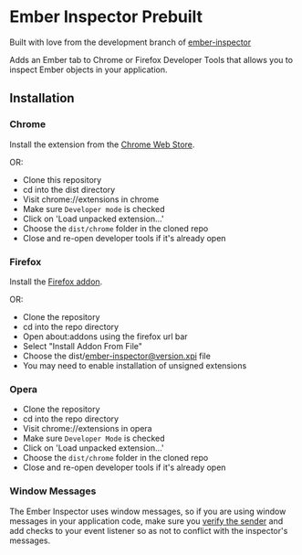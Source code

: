 Ember Inspector Prebuilt
===============

Built with love from the development branch of [ember-inspector](https://github.com/emberjs/ember-inspector)

Adds an Ember tab to Chrome or Firefox Developer Tools that allows you to inspect
Ember objects in your application.

Installation
------------

### Chrome

Install the extension from the [Chrome Web Store](https://chrome.google.com/webstore/detail/ember-inspector/bmdblncegkenkacieihfhpjfppoconhi).

OR:

- Clone this repository
- cd into the dist directory
- Visit chrome://extensions in chrome
- Make sure `Developer mode` is checked
- Click on 'Load unpacked extension...'
- Choose the `dist/chrome` folder in the cloned repo
- Close and re-open developer tools if it's already open

### Firefox

Install the [Firefox addon](https://addons.mozilla.org/en-US/firefox/addon/ember-inspector/).

OR:

- Clone the repository
- cd into the repo directory
- Open about:addons using the firefox url bar
- Select "Install Addon From File"
- Choose the dist/ember-inspector@version.xpi file
- You may need to enable installation of unsigned extensions

### Opera

- Clone the repository
- cd into the repo directory
- Visit chrome://extensions in opera
- Make sure `Developer Mode` is checked
- Click on 'Load unpacked extension...'
- Choose the `dist/chrome` folder in the cloned repo
- Close and re-open developer tools if it's already open

### Window Messages

The Ember Inspector uses window messages, so if you are using window messages in your application code, make sure you [verify the sender](https://developer.mozilla.org/en-US/docs/Web/API/window.postMessage#Security_concerns) and add checks to your event listener so as not to conflict with the inspector's messages.

